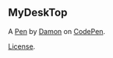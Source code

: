 MyDeskTop
---------


A [Pen](https://codepen.io/doub1e-s/pen/emYwYMq) by [Damon](https://codepen.io/doub1e-s) on [CodePen](https://codepen.io).

[License](https://codepen.io/license/pen/emYwYMq).